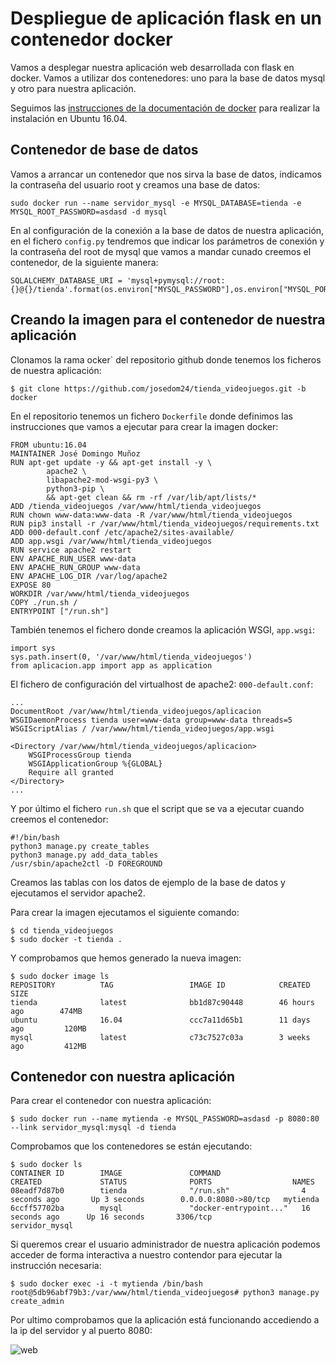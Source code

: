 # Despliegue de aplicación flask en un contenedor docker

Vamos a desplegar nuestra aplicación web desarrollada con flask en docker. Vamos a utilizar dos contenedores: uno para la base de datos mysql y otro para nuestra aplicación.

Seguimos las [instrucciones de la documentación de docker](https://docs.docker.com/engine/installation/linux/docker-ce/ubuntu/) para realizar la instalación en Ubuntu 16.04.

## Contenedor de base de datos

Vamos a arrancar un contenedor que nos sirva la base de datos, indicamos la contraseña del usuario root y creamos una base de datos:

	sudo docker run --name servidor_mysql -e MYSQL_DATABASE=tienda -e MYSQL_ROOT_PASSWORD=asdasd -d mysql

En al configuración de la conexión a la base de datos de nuestra aplicación, en el fichero `config.py` tendremos que indicar los parámetros de conexión y la contraseña del root de mysql que vamos a mandar cunado creemos el contenedor, de la siguiente manera:

	SQLALCHEMY_DATABASE_URI = 'mysql+pymysql://root:{}@{}/tienda'.format(os.environ["MYSQL_PASSWORD"],os.environ["MYSQL_PORT_3306_TCP_ADDR"])

## Creando la imagen para el contenedor de nuestra aplicación

Clonamos la rama ocker` del repositorio github donde tenemos los ficheros de nuestra aplicación:

	$ git clone https://github.com/josedom24/tienda_videojuegos.git -b docker

En el repositorio tenemos un fichero `Dockerfile` donde definimos las instrucciones que vamos a ejecutar para crear la imagen docker:

	FROM ubuntu:16.04
	MAINTAINER José Domingo Muñoz
	RUN apt-get update -y && apt-get install -y \
	        apache2 \
	        libapache2-mod-wsgi-py3 \
	        python3-pip \
	        && apt-get clean && rm -rf /var/lib/apt/lists/*
	ADD /tienda_videojuegos /var/www/html/tienda_videojuegos
	RUN chown www-data:www-data -R /var/www/html/tienda_videojuegos
	RUN pip3 install -r /var/www/html/tienda_videojuegos/requirements.txt
	ADD 000-default.conf /etc/apache2/sites-available/
	ADD app.wsgi /var/www/html/tienda_videojuegos
	RUN service apache2 restart
	ENV APACHE_RUN_USER www-data
	ENV APACHE_RUN_GROUP www-data
	ENV APACHE_LOG_DIR /var/log/apache2
	EXPOSE 80
	WORKDIR /var/www/html/tienda_videojuegos
	COPY ./run.sh /
	ENTRYPOINT ["/run.sh"]


También tenemos el fichero donde creamos la aplicación WSGI, `app.wsgi`:

	import sys
	sys.path.insert(0, '/var/www/html/tienda_videojuegos')
	from aplicacion.app import app as application

El fichero de configuración del virtualhost de apache2: `000-default.conf`:

	...
	DocumentRoot /var/www/html/tienda_videojuegos/aplicacion
	WSGIDaemonProcess tienda user=www-data group=www-data threads=5
    WSGIScriptAlias / /var/www/html/tienda_videojuegos/app.wsgi

    <Directory /var/www/html/tienda_videojuegos/aplicacion>
        WSGIProcessGroup tienda
        WSGIApplicationGroup %{GLOBAL}
        Require all granted
    </Directory>
    ...

Y por último el fichero `run.sh` que el script que se va a ejecutar cuando creemos el contenedor:

	#!/bin/bash
	python3 manage.py create_tables
	python3 manage.py add_data_tables
	/usr/sbin/apache2ctl -D FOREGROUND

Creamos las tablas con los datos de ejemplo de la base de datos y ejecutamos el servidor apache2.

Para crear la imagen ejecutamos el siguiente comando:

	$ cd tienda_videojuegos
	$ sudo docker -t tienda .

Y comprobamos que hemos generado la nueva imagen:

	$ sudo docker image ls
	REPOSITORY          TAG                 IMAGE ID            CREATED             SIZE
	tienda              latest              bb1d87c90448        46 hours ago        474MB
	ubuntu              16.04               ccc7a11d65b1        11 days ago         120MB
	mysql               latest              c73c7527c03a        3 weeks ago         412MB


## Contenedor con nuestra aplicación

Para crear el contenedor con nuestra aplicación:

	$ sudo docker run --name mytienda -e MYSQL_PASSWORD=asdasd -p 8080:80 --link servidor_mysql:mysql -d tienda

Comprobamos que los contenedores se están ejecutando:

	$ sudo docker ls
	CONTAINER ID        IMAGE               COMMAND                  CREATED             STATUS              PORTS                  NAMES
	08eadf7d87b0        tienda              "/run.sh"                4 seconds ago       Up 3 seconds        0.0.0.0:8080->80/tcp   mytienda
	6ccff57702ba        mysql               "docker-entrypoint..."   16 seconds ago      Up 16 seconds       3306/tcp               servidor_mysql


Si queremos crear el usuario administrador de nuestra aplicación podemos acceder de forma interactiva a nuestro contendor para ejecutar la instrucción necesaria:
	
	$ sudo docker exec -i -t mytienda /bin/bash	
	root@5db96abf79b3:/var/www/html/tienda_videojuegos# python3 manage.py create_admin

Por ultimo comprobamos que la aplicación está funcionando accediendo a la ip del servidor y al puerto 8080:

![web](https://raw.githubusercontent.com/josedom24/curso_flask/master/curso/u36/img/web.png)
